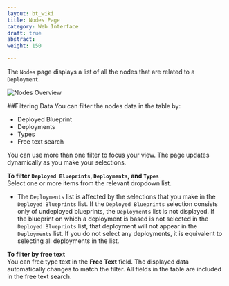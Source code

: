 ```yaml
---
layout: bt_wiki
title: Nodes Page
category: Web Interface
draft: true
abstract: 
weight: 150

---
```



The `Nodes` page displays a list of all the nodes that are related to a `Deployment`.

![Nodes Overview]( ./images/ui/ui-nodes-overview.png )

##Filtering Data
You can filter the nodes data in the table by:  
* Deployed Blueprint
* Deployments
* Types
* Free text search

You can use more than one filter to focus your view. The page updates dynamically as you make your selections.

**To filter `Deployed Blueprints`, `Deployments`, and `Types`**<br>
Select one or more items from the relevant dropdown list.<br>
* The `Deployments` list is affected by the selections that you make in the `Deployed Blueprints` list. If the `Deployed Blueprints` selection consists only of undeployed blueprints, the `Deployments` list is not displayed. If the blueprint on which a deployment is based is not selected in the `Deployed Blueprints` list, that deployment will not appear in the `Deployments` list. If you do not select any deployments, it is equivalent to selecting all deployments in the list.

**To filter by free text**<br>
You can free type text in the **Free Text** field. The displayed data automatically changes to match the filter. All fields in the table are included in the free text search.<br/>

